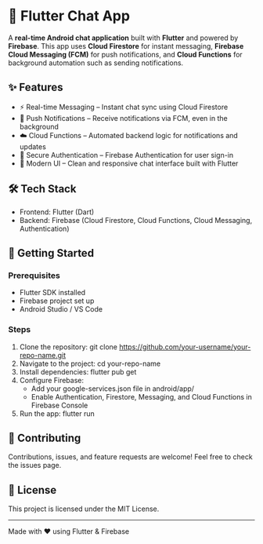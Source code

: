 # 💬 Flutter Chat App
A **real-time Android chat application** built with **Flutter** and powered by **Firebase**. This app uses **Cloud Firestore** for instant messaging, **Firebase Cloud Messaging (FCM)** for push notifications, and **Cloud Functions** for background automation such as sending notifications.

## ✨ Features
- ⚡ Real-time Messaging – Instant chat sync using Cloud Firestore
- 🔔 Push Notifications – Receive notifications via FCM, even in the background
- ☁️ Cloud Functions – Automated backend logic for notifications and updates
- 🔐 Secure Authentication – Firebase Authentication for user sign-in
- 🎨 Modern UI – Clean and responsive chat interface built with Flutter

## 🛠️ Tech Stack
- Frontend: Flutter (Dart)
- Backend: Firebase (Cloud Firestore, Cloud Functions, Cloud Messaging, Authentication)

## 🚀 Getting Started
### Prerequisites
- Flutter SDK installed
- Firebase project set up
- Android Studio / VS Code

### Steps
1. Clone the repository:
   git clone https://github.com/your-username/your-repo-name.git
2. Navigate to the project:
   cd your-repo-name
3. Install dependencies:
   flutter pub get
4. Configure Firebase:
   - Add your google-services.json file in android/app/
   - Enable Authentication, Firestore, Messaging, and Cloud Functions in Firebase Console
5. Run the app:
   flutter run


## 🤝 Contributing
Contributions, issues, and feature requests are welcome!
Feel free to check the issues page.

## 📜 License
This project is licensed under the MIT License.

---
Made with ❤️ using Flutter & Firebase
